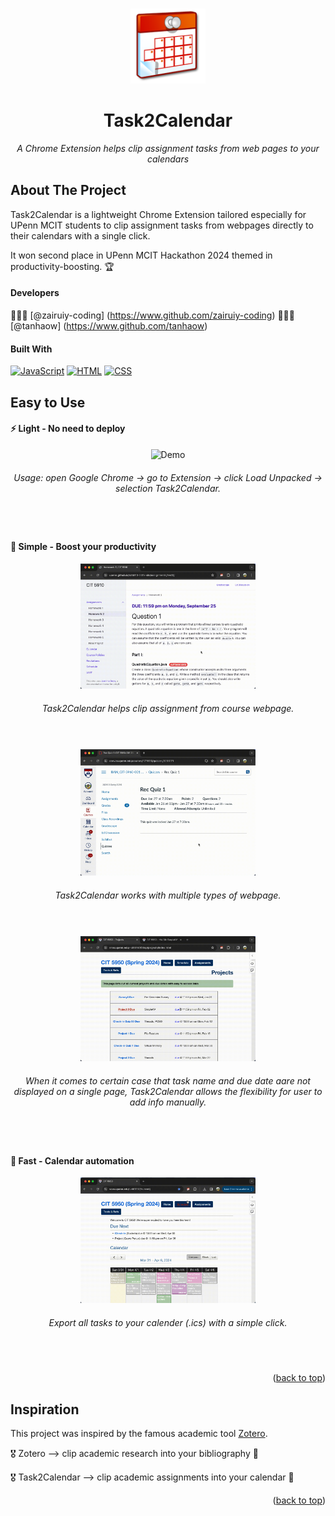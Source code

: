 <a name="readme-top"></a>

<!-- PROJECT LOGO -->
<br />
<div align="center">

  <a>
    <img src="icons/icon.png" alt="Logo" width="120" height="120">
  </a>

<h1 align="center">Task2Calendar</h1>

  <p align="center" style="font-style: italic;">
    A Chrome Extension helps clip assignment tasks from web pages to your calendars
  </p>

</div>


<!-- ABOUT THE PROJECT -->
## About The Project

Task2Calendar is a lightweight Chrome Extension tailored especially for UPenn MCIT students to clip assignment tasks from webpages directly to their calendars with a single click.

It won second place in UPenn MCIT Hackathon 2024 themed in productivity-boosting. 🏆

#### Developers
👩🏻‍💻 [@zairuiy-coding] (https://www.github.com/zairuiy-coding)
👩🏻‍💻 [@tanhaow] (https://www.github.com/tanhaow)


#### Built With

[![JavaScript][JavaScript]][JavaScript-url] [![HTML][HTML]][HTML-url] [![CSS][CSS]][CSS-url]



## Easy to Use


#### ⚡️ Light - No need to deploy

<div align="center" style="text-align:center;">
  <img src="demo/setupdemo.gif" alt="Demo" width="280" height="auto">
  <div style="margin-top: 20px;"></div>
  <figcaption style="text-align:center"><em>Usage: open Google Chrome -> go to Extension -> click Load Unpacked -> selection Task2Calendar.</em></figcaption>
</div>

<div style="margin-top: 40px;"></div>
<br>

#### 🙌 Simple - Boost your productivity

<div align="center" style="text-align:center;">
  <img src="demo/coursewebpage1.gif" alt="Demo" width="280" height="auto">
  <div style="margin-top: 20px;"></div>
  <figcaption style="text-align:center"><em>Task2Calendar helps clip assignment from course webpage.</em></figcaption>
</div>

<div style="margin-top: 40px;"></div>
<br>

<div align="center" style="text-align:center;">
  <img src="demo/coursewebpage2.gif" alt="Demo" width="280" height="auto">
  <div style="margin-top: 20px;"></div>
  <figcaption style="text-align:center"><em>Task2Calendar works with multiple types of webpage.</em></figcaption>
</div>

<div style="margin-top: 40px;"></div>
<br>


<div align="center" style="text-align:center;">
  <img src="/demo/coursewebpage3.gif" alt="Demo" width="280" height="auto">
  <div style="margin-top: 20px;"></div>
  <figcaption style="text-align:center"><em>When it comes to certain case that task name and due date aare not displayed on a single page, Task2Calendar allows the flexibility for user to add info manually.</em></figcaption>
</div>

<div style="margin-top: 40px;"></div>
<br>

#### 🌊 Fast - Calendar automation


<div align="center" style="text-align:center;">
  <img src="/demo/calenderexport.gif" alt="Demo" width="280" height="auto">
  <div style="margin-top: 20px;"></div>
  <figcaption style="text-align:center"><em>Export all tasks to your calender (.ics) with a simple click.</em></figcaption>
</div>

<div style="margin-top: 40px;"></div>
<br>

<p align="right">(<a href="#readme-top">back to top</a>)</p>

<!-- Inspiration -->
## Inspiration
This project was inspired by the famous academic tool [Zotero](https://github.com/zotero/zotero).

🎖️ Zotero --> clip academic research into your bibliography 📄

🎖️ Task2Calendar --> clip academic assignments into your calendar 📆


<p align="right">(<a href="#readme-top">back to top</a>)</p>



<!-- MARKDOWN LINKS & IMAGES -->
[JavaScript]: https://img.shields.io/badge/JavaScript-F7DF1E?style=for-the-badge&logo=JavaScript&logoColor=white
[JavaScript-url]: https://www.javascript.com/
[HTML]: https://img.shields.io/badge/html5-E34F26?style=for-the-badge&logo=html5&logoColor=white
[HTML-url]: https://html.com/
[CSS]: https://img.shields.io/badge/css3-1572B6?style=for-the-badge&logo=css3&logoColor=white
[CSS-url]: https://css3.com/
